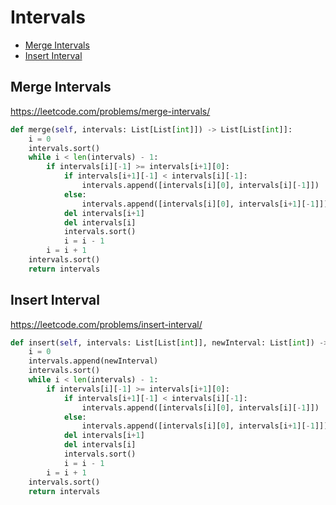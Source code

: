 # Intervals

+ [Merge Intervals](#merge-intervals)
+ [Insert Interval](#insert-interval)

[comment]: <> (Stop)

## Merge Intervals

https://leetcode.com/problems/merge-intervals/

```python
def merge(self, intervals: List[List[int]]) -> List[List[int]]:
    i = 0
    intervals.sort()
    while i < len(intervals) - 1:
        if intervals[i][-1] >= intervals[i+1][0]:
            if intervals[i+1][-1] < intervals[i][-1]:
                intervals.append([intervals[i][0], intervals[i][-1]])
            else:
                intervals.append([intervals[i][0], intervals[i+1][-1]])
            del intervals[i+1]
            del intervals[i]
            intervals.sort()
            i = i - 1
        i = i + 1
    intervals.sort()
    return intervals
```
## Insert Interval

https://leetcode.com/problems/insert-interval/

```python
def insert(self, intervals: List[List[int]], newInterval: List[int]) -> List[List[int]]:
    i = 0
    intervals.append(newInterval)
    intervals.sort()
    while i < len(intervals) - 1:
        if intervals[i][-1] >= intervals[i+1][0]:
            if intervals[i+1][-1] < intervals[i][-1]:
                intervals.append([intervals[i][0], intervals[i][-1]])
            else:
                intervals.append([intervals[i][0], intervals[i+1][-1]])
            del intervals[i+1]
            del intervals[i]
            intervals.sort()
            i = i - 1
        i = i + 1
    intervals.sort()
    return intervals
```